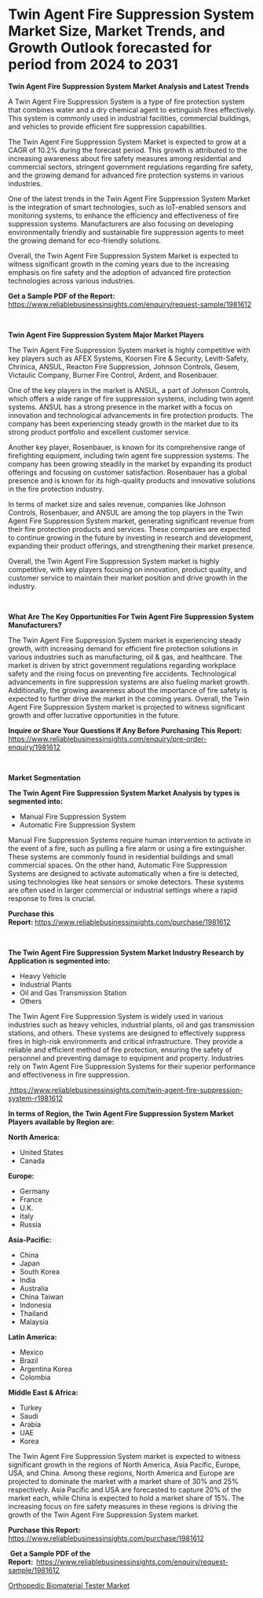 <p><h1>Twin Agent Fire Suppression System Market Size, Market Trends, and Growth Outlook forecasted for period from 2024 to 2031</h1></p><p><strong>Twin Agent Fire Suppression System Market Analysis and Latest Trends</strong></p>
<p><p>A Twin Agent Fire Suppression System is a type of fire protection system that combines water and a dry chemical agent to extinguish fires effectively. This system is commonly used in industrial facilities, commercial buildings, and vehicles to provide efficient fire suppression capabilities.</p><p>The Twin Agent Fire Suppression System Market is expected to grow at a CAGR of 10.2% during the forecast period. This growth is attributed to the increasing awareness about fire safety measures among residential and commercial sectors, stringent government regulations regarding fire safety, and the growing demand for advanced fire protection systems in various industries.</p><p>One of the latest trends in the Twin Agent Fire Suppression System Market is the integration of smart technologies, such as IoT-enabled sensors and monitoring systems, to enhance the efficiency and effectiveness of fire suppression systems. Manufacturers are also focusing on developing environmentally friendly and sustainable fire suppression agents to meet the growing demand for eco-friendly solutions.</p><p>Overall, the Twin Agent Fire Suppression System Market is expected to witness significant growth in the coming years due to the increasing emphasis on fire safety and the adoption of advanced fire protection technologies across various industries.</p></p>
<p><strong>Get a Sample PDF of the Report:&nbsp;</strong> <a href="https://www.reliablebusinessinsights.com/enquiry/request-sample/1981612">https://www.reliablebusinessinsights.com/enquiry/request-sample/1981612</a></p>
<p>&nbsp;</p>
<p><strong>Twin Agent Fire Suppression System Major Market Players</strong></p>
<p><p>The Twin Agent Fire Suppression System market is highly competitive with key players such as AFEX Systems, Koorsen Fire & Security, Levitt-Safety, Chrinica, ANSUL, Reacton Fire Suppression, Johnson Controls, Gesem, Victaulic Company, Burner Fire Control, Ardent, and Rosenbauer. </p><p>One of the key players in the market is ANSUL, a part of Johnson Controls, which offers a wide range of fire suppression systems, including twin agent systems. ANSUL has a strong presence in the market with a focus on innovation and technological advancements in fire protection products. The company has been experiencing steady growth in the market due to its strong product portfolio and excellent customer service.</p><p>Another key player, Rosenbauer, is known for its comprehensive range of firefighting equipment, including twin agent fire suppression systems. The company has been growing steadily in the market by expanding its product offerings and focusing on customer satisfaction. Rosenbauer has a global presence and is known for its high-quality products and innovative solutions in the fire protection industry.</p><p>In terms of market size and sales revenue, companies like Johnson Controls, Rosenbauer, and ANSUL are among the top players in the Twin Agent Fire Suppression System market, generating significant revenue from their fire protection products and services. These companies are expected to continue growing in the future by investing in research and development, expanding their product offerings, and strengthening their market presence.</p><p>Overall, the Twin Agent Fire Suppression System market is highly competitive, with key players focusing on innovation, product quality, and customer service to maintain their market position and drive growth in the industry.</p></p>
<p>&nbsp;</p>
<p><strong>What Are The Key Opportunities For Twin Agent Fire Suppression System Manufacturers?</strong></p>
<p><p>The Twin Agent Fire Suppression System market is experiencing steady growth, with increasing demand for efficient fire protection solutions in various industries such as manufacturing, oil & gas, and healthcare. The market is driven by strict government regulations regarding workplace safety and the rising focus on preventing fire accidents. Technological advancements in fire suppression systems are also fueling market growth. Additionally, the growing awareness about the importance of fire safety is expected to further drive the market in the coming years. Overall, the Twin Agent Fire Suppression System market is projected to witness significant growth and offer lucrative opportunities in the future.</p></p>
<p><strong>Inquire or Share Your Questions If Any Before Purchasing This Report:</strong> <a href="https://www.reliablebusinessinsights.com/enquiry/pre-order-enquiry/1981612">https://www.reliablebusinessinsights.com/enquiry/pre-order-enquiry/1981612</a></p>
<p>&nbsp;</p>
<p><strong>Market Segmentation</strong></p>
<p><strong>The Twin Agent Fire Suppression System Market Analysis by types is segmented into:</strong></p>
<p><ul><li>Manual Fire Suppression System</li><li>Automatic Fire Suppression System</li></ul></p>
<p><p>Manual Fire Suppression Systems require human intervention to activate in the event of a fire, such as pulling a fire alarm or using a fire extinguisher. These systems are commonly found in residential buildings and small commercial spaces. On the other hand, Automatic Fire Suppression Systems are designed to activate automatically when a fire is detected, using technologies like heat sensors or smoke detectors. These systems are often used in larger commercial or industrial settings where a rapid response to fires is crucial.</p></p>
<p><strong>Purchase this Report:&nbsp;</strong><a href="https://www.reliablebusinessinsights.com/purchase/1981612">https://www.reliablebusinessinsights.com/purchase/1981612</a></p>
<p>&nbsp;</p>
<p><strong>The Twin Agent Fire Suppression System Market Industry Research by Application is segmented into:</strong></p>
<p><ul><li>Heavy Vehicle</li><li>Industrial Plants</li><li>Oil and Gas Transmission Station</li><li>Others</li></ul></p>
<p><p>The Twin Agent Fire Suppression System is widely used in various industries such as heavy vehicles, industrial plants, oil and gas transmission stations, and others. These systems are designed to effectively suppress fires in high-risk environments and critical infrastructure. They provide a reliable and efficient method of fire protection, ensuring the safety of personnel and preventing damage to equipment and property. Industries rely on Twin Agent Fire Suppression Systems for their superior performance and effectiveness in fire suppression.</p></p>
<p><a href="https://www.reliablebusinessinsights.com/twin-agent-fire-suppression-system-r1981612">&nbsp;https://www.reliablebusinessinsights.com/twin-agent-fire-suppression-system-r1981612</a></p>
<p><strong>In terms of Region, the Twin Agent Fire Suppression System Market Players available by Region are:</strong></p>
<p>
    <p> <strong> North America: </strong>
        <ul>
            <li>United States</li>
            <li>Canada</li>
        </ul>
        </p> 
    <p> <strong> Europe: </strong>
        <ul>
            <li>Germany</li>
            <li>France</li>
            <li>U.K.</li>
            <li>Italy</li>
            <li>Russia</li>
        </ul>
        </p> 
    <p> <strong> Asia-Pacific: </strong>
        <ul>
            <li>China</li>
            <li>Japan</li>
            <li>South Korea</li>
            <li>India</li>
            <li>Australia</li>
            <li>China Taiwan</li>
            <li>Indonesia</li>
            <li>Thailand</li>
            <li>Malaysia</li>
        </ul>
        </p> 
    <p> <strong> Latin America: </strong>
        <ul>
            <li>Mexico</li>
            <li>Brazil</li>
            <li>Argentina Korea</li>
            <li>Colombia</li>
        </ul>
        </p> 
    <p> <strong> Middle East & Africa: </strong>
        <ul>
            <li>Turkey</li>
            <li>Saudi</li>
            <li>Arabia</li>
            <li>UAE</li>
            <li>Korea</li>
        </ul>
    </p>
    </p>
<p><p>The Twin Agent Fire Suppression System market is expected to witness significant growth in the regions of North America, Asia Pacific, Europe, USA, and China. Among these regions, North America and Europe are projected to dominate the market with a market share of 30% and 25% respectively. Asia Pacific and USA are forecasted to capture 20% of the market each, while China is expected to hold a market share of 15%. The increasing focus on fire safety measures in these regions is driving the growth of the Twin Agent Fire Suppression System market.</p></p>
<p><strong>Purchase this Report: </strong><a href="https://www.reliablebusinessinsights.com/purchase/1981612">https://www.reliablebusinessinsights.com/purchase/1981612</a></p>
<p>&nbsp;<strong>Get a Sample PDF of the Report:&nbsp;&nbsp;</strong><a href="https://www.reliablebusinessinsights.com/enquiry/request-sample/1981612">https://www.reliablebusinessinsights.com/enquiry/request-sample/1981612</a></p>
<p><strong></strong></p>
<p><p><a href="https://github.com/lawrenceWatkins654/Market-Research-Report-List-1/blob/main/orthopedic-biomaterial-tester-market.md">Orthopedic Biomaterial Tester Market</a></p></p>